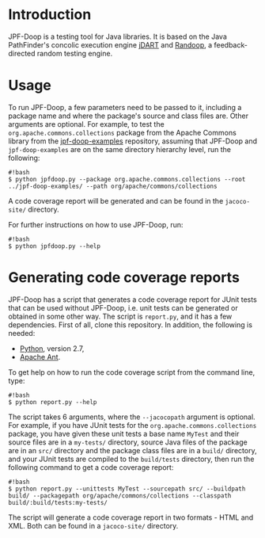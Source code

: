 # Introduction

JPF-Doop is a testing tool for Java libraries. It is based on the Java
PathFinder's concolic execution engine [jDART][0] and [Randoop][1], a
feedback-directed random testing engine.

# Usage

To run JPF-Doop, a few parameters need to be passed to it, including a
package name and where the package's source and class files are. Other
arguments are optional. For example, to test the
`org.apache.commons.collections` package from the Apache Commons
library from the [jpf-doop-examples][2] repository, assuming that
JPF-Doop and `jpf-doop-examples` are on the same directory hierarchy
level, run the following:

```
#!bash
$ python jpfdoop.py --package org.apache.commons.collections --root ../jpf-doop-examples/ --path org/apache/commons/collections
```

A code coverage report will be generated and can be found in the
`jacoco-site/` directory.

For further instructions on how to use JPF-Doop, run:

```
#!bash
$ python jpfdoop.py --help
```

# Generating code coverage reports

JPF-Doop has a script that generates a code coverage report for JUnit
tests that can be used without JPF-Doop, i.e. unit tests can be
generated or obtained in some other way. The script is `report.py`,
and it has a few dependencies. First of all, clone this repository. In
addition, the following is needed:

- [Python][2], version 2.7,
- [Apache Ant][3].

To get help on how to run the code coverage script from the command
line, type:

```
#!bash
$ python report.py --help
```

The script takes 6 arguments, where the `--jacocopath` argument is
optional. For example, if you have JUnit tests for the
`org.apache.commons.collections` package, you have given these unit
tests a base name `MyTest` and their source files are in a `my-tests/`
directory, source Java files of the package are in an `src/` directory
and the package class files are in a `build/` directory, and your
JUnit tests are compiled to the `build/tests` directory, then run the
following command to get a code coverage report:

```
#!bash
$ python report.py --unittests MyTest --sourcepath src/ --buildpath build/ --packagepath org/apache/commons/collections --classpath build/:build/tests:my-tests/
```

The script will generate a code coverage report in two formats - HTML
and XML. Both can be found in a `jacoco-site/` directory.

[0]: https://bitbucket.org/psycopaths/jpf-jdart
[1]: https://bitbucket.org/psycopaths/randoop
[2]: https://bitbucket.org/psycopaths/jpf-doop-examples
[3]: http://python.org
[4]: https://ant.apache.org/
